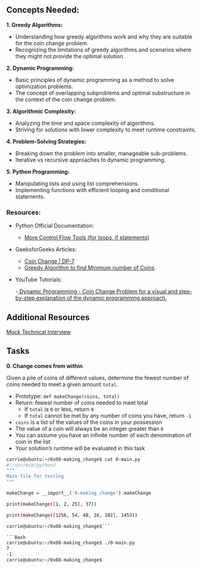 ## Concepts Needed:
<b>1. Greedy Algorithms:</b>

- Understanding how greedy algorithms work and why they are suitable for the coin change problem.
- Recognizing the limitations of greedy algorithms and scenarios where they might not provide the optimal solution.

<b>2. Dynamic Programming:</b>

- Basic principles of dynamic programming as a method to solve optimization problems.
- The concept of overlapping subproblems and optimal substructure in the context of the coin change problem.

<b>3. Algorithmic Complexity:</b>

- Analyzing the time and space complexity of algorithms.
- Striving for solutions with lower complexity to meet runtime constraints.

<b>4. Problem-Solving Strategies:</b>

- Breaking down the problem into smaller, manageable sub-problems.
- Iterative vs recursive approaches to dynamic programming.

<b>5. Python Programming:</b>

- Manipulating lists and using list comprehensions.
- Implementing functions with efficient looping and conditional statements.

### Resources:
- Python Official Documentation:

  - [More Control Flow Tools (for loops, if statements)](https://docs.python.org/3/tutorial/controlflow.html)

- GeeksforGeeks Articles:

  - [Coin Change | DP-7](https://www.geeksforgeeks.org/coin-change-dp-7/)
  - [Greedy Algorithm to find Minimum number of Coins](https://www.geeksforgeeks.org/greedy-algorithm-to-find-minimum-number-of-coins/)

- YouTube Tutorials:

  -[ Dynamic Programming - Coin Change Problem for a visual and step-by-step explanation of the dynamic programming approach.](https://www.youtube.com/watch?v=jgiZlGzXMBw)

## Additional Resources
[Mock Technical Interview](https://www.youtube.com/watch?v=9BSSIsJ-fWg)

## Tasks
<b>0. Change comes from within</b>

Given a pile of coins of different values, determine the fewest number of coins needed to meet a given amount `total`.

- Prototype: `def makeChange(coins, total)`
- Return: fewest number of coins needed to meet total
  - If `total` is `0` or less, return `0`
  - If `total` cannot be met by any number of coins you have, return `-1`
- `coins` is a list of the values of the coins in your possession
- The value of a coin will always be an integer greater than `0`
- You can assume you have an infinite number of each denomination of coin in the list
- Your solution’s runtime will be evaluated in this task

```Bash
carrie@ubuntu:~/0x08-making_change$ cat 0-main.py
#!/usr/bin/python3
"""
Main file for testing
"""

makeChange = __import__('0-making_change').makeChange

print(makeChange([1, 2, 25], 37))

print(makeChange([1256, 54, 48, 16, 102], 1453))

carrie@ubuntu:~/0x08-making_change$```

```Bash
carrie@ubuntu:~/0x08-making_change$ ./0-main.py
7
-1
carrie@ubuntu:~/0x08-making_change$
```